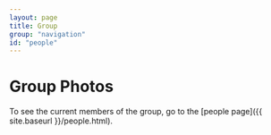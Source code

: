 ```yaml
---
layout: page
title: Group
group: "navigation"
id: "people"
---
```


# Group Photos

To see the current members of the group, go to the [people page]({{ site.baseurl }}/people.html).

<!--
## 2018

At the 4th of July party.

<img src="{{ site.baseurl }}/images/group/2018.jpg" class="grouppic">

## 2017

At the 4th of July party.

<img src="{{ site.baseurl }}/images/group/2017b.jpg" class="grouppic">

At SIGMOD in Chicago.

<img src="{{ site.baseurl }}/images/group/2017a.jpg" class="grouppic">

## 2015

<img src="{{ site.baseurl }}/images/group/2015.jpg" class="grouppic">

## 2014

At SIGMOD in Snowbird.

<img src="{{ site.baseurl }}/images/group/2014.jpg" class="grouppic">

The database group acting a join. 

<img src="{{ site.baseurl }}/images/group/2014funny.jpg" class="grouppic">

## 2012

<img src="{{ site.baseurl }}/images/group/2012.jpg" class="grouppic">

## 2009

<img src="{{ site.baseurl }}/images/group/2009a.jpg" class="grouppic">
<img src="{{ site.baseurl }}/images/group/2009b.jpg" class="grouppic">

## 2008

<img src="{{ site.baseurl }}/images/group/2008.jpg" class="grouppic">

## 2007

<img src="{{ site.baseurl }}/images/group/2007.jpg" class="grouppic">

## 2004

<img src="{{ site.baseurl }}/images/group/2004.jpg" class="grouppic">

## 2003

<img src="{{ site.baseurl }}/images/group/2003.jpg" class="grouppic">

## ??

<img src="{{ site.baseurl }}/images/group/dbpotluck01.jpg" class="grouppic">
<img src="{{ site.baseurl }}/images/group/dbpotluck02.jpg" class="grouppic">
-->
